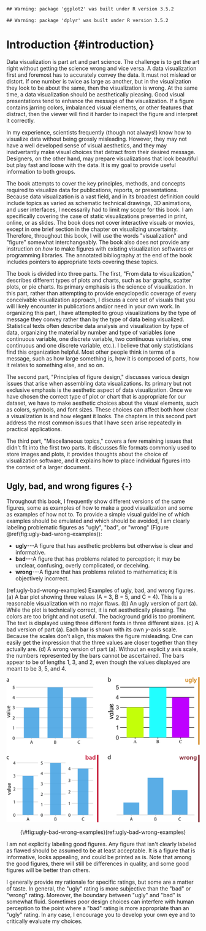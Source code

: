 
```
## Warning: package 'ggplot2' was built under R version 3.5.2
```

```
## Warning: package 'dplyr' was built under R version 3.5.2
```


# Introduction {#introduction}

Data visualization is part art and part science. The challenge is to get the art right without getting the science wrong and vice versa. A data visualization first and foremost has to accurately convey the data. It must not mislead or distort. If one number is twice as large as another, but in the visualization they look to be about the same, then the visualization is wrong. At the same time, a data visualization should be aesthetically pleasing. Good visual presentations tend to enhance the message of the visualization. If a figure contains jarring colors, imbalanced visual elements, or other features that distract, then the viewer will find it harder to inspect the figure and interpret it correctly.

In my experience, scientists frequently (though not always!) know how to visualize data without being grossly misleading. However, they may not have a well developed sense of visual aesthetics, and they may inadvertantly make visual choices that detract from their desired message. Designers, on the other hand, may prepare visualizations that look beautiful but play fast and loose with the data. It is my goal to provide useful information to both groups. 

The book attempts to cover the key principles, methods, and concepts required to visualize data for publications, reports, or presentations. Because data visualization is a vast field, and in its broadest definition could include topics as varied as schematic technical drawings, 3D animations, and user interfaces, I necessarily had to limit my scope for this book. I am specifically covering the case of static visualizations presented in print, online, or as slides. The book does not cover interactive visuals or movies, except in one brief section in the chapter on visualizing uncertainty. Therefore, throughout this book, I will use the words "visualization" and "figure" somewhat interchangeably. The book also does not provide any instruction on *how* to make figures with existing visualization softwares or programming libraries. The annotated bibliography at the end of the book includes pointers to appropriate texts covering these topics.

The book is divided into three parts. The first, "From data to visualization," describes different types of plots and charts, such as bar graphs, scatter plots, or pie charts. Its primary emphasis is the science of visualization. In this part, rather than attempting to provide encyclopedic coverage of every conceivable visualization approach, I discuss a core set of visuals that you will likely encounter in publications and/or need in your own work. In organizing this part, I have attempted to group visualizations by the type of message they convey rather than by the type of data being visualized. Statistical texts often describe data analysis and visualization by type of data, organizing the material by number and type of variables (one continuous variable, one discrete variable, two continuous variables, one continuous and one discrete variable, etc.). I believe that only statisticians find this organization helpful. Most other people think in terms of a message, such as how large something is, how it is composed of parts, how it relates to something else, and so on.

The second part, "Principles of figure design," discusses various design issues that arise when assembling data visualizations. Its primary but not exclusive emphasis is the aesthetic aspect of data visualization. Once we have chosen the correct type of plot or chart that is appropriate for our dataset, we have to make aesthetic choices about the visual elements, such as colors, symbols, and font sizes. These choices can affect both how clear a visualization is and how elegant it looks. The chapters in this second part address the most common issues that I have seen arise repeatedly in practical applications.

The third part, "Miscellaneous topics," covers a few remaining issues that didn't fit into the first two parts. It discusses file formats commonly used to store images and plots, it provides thoughts about the choice of visualization software, and it explains how to place individual figures into the context of a larger document.

## Ugly, bad, and wrong figures {-}

Throughout this book, I frequently show different versions of the same figures, some as examples of how to make a good visualization and some as examples of how not to. To provide a simple visual guideline of which examples should be emulated and which should be avoided, I am clearly labeling problematic figures as "ugly", "bad", or "wrong" (Figure \@ref(fig:ugly-bad-wrong-examples)):

- **ugly**---A figure that has aesthetic problems but otherwise is clear and informative.
- **bad**---A figure that has problems related to perception; it may be unclear, confusing, overly complicated, or deceiving.
- **wrong**---A figure that has problems related to mathematics; it is objectively incorrect.


(ref:ugly-bad-wrong-examples) Examples of ugly, bad, and wrong figures. (a) A bar plot showing three values (A = 3, B = 5, and C = 4). This is a reasonable visualization with no major flaws. (b) An ugly version of part (a). While the plot is technically correct, it is not aesthetically pleasing. The colors are too bright and not useful. The background grid is too prominent. The text is displayed using three different fonts in three different sizes. (c) A bad version of part (a). Each bar is shown with its own *y*-axis scale. Because the scales don't align, this makes the figure misleading. One can easily get the impression that the three values are closer together than they actually are. (d) A wrong version of part (a). Without an explicit *y* axis scale, the numbers represented by the bars cannot be ascertained. The bars appear to be of lengths 1, 3, and 2, even though the values displayed are meant to be 3, 5, and 4.


<div class="figure" style="text-align: center">
<img src="introduction_files/figure-html/ugly-bad-wrong-examples-1.png" alt="(ref:ugly-bad-wrong-examples)" width="576" />
<p class="caption">(\#fig:ugly-bad-wrong-examples)(ref:ugly-bad-wrong-examples)</p>
</div>

I am not explicitly labeling good figures. Any figure that isn't clearly labeled as flawed  should be assumed to be at least acceptable. It is a figure that is informative, looks appealing, and could be printed as is. Note that among the good figures, there will still be differences in quality, and some good figures will be better than others.

I generally provide my rationale for specific ratings, but some are a matter of taste. In general, the "ugly" rating is more subjective than the "bad" or "wrong" rating. Moreover, the boundary between "ugly" and "bad" is somewhat fluid. Sometimes poor design choices can interfere with human perception to the point where a "bad" rating is more appropriate than an "ugly" rating. In any case, I encourage you to develop your own eye and to critically evaluate my choices.

